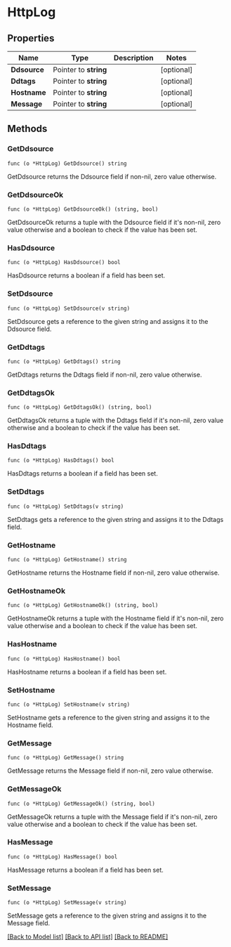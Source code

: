 # HttpLog

## Properties

Name | Type | Description | Notes
------------ | ------------- | ------------- | -------------
**Ddsource** | Pointer to **string** |  | [optional] 
**Ddtags** | Pointer to **string** |  | [optional] 
**Hostname** | Pointer to **string** |  | [optional] 
**Message** | Pointer to **string** |  | [optional] 

## Methods

### GetDdsource

`func (o *HttpLog) GetDdsource() string`

GetDdsource returns the Ddsource field if non-nil, zero value otherwise.

### GetDdsourceOk

`func (o *HttpLog) GetDdsourceOk() (string, bool)`

GetDdsourceOk returns a tuple with the Ddsource field if it's non-nil, zero value otherwise
and a boolean to check if the value has been set.

### HasDdsource

`func (o *HttpLog) HasDdsource() bool`

HasDdsource returns a boolean if a field has been set.

### SetDdsource

`func (o *HttpLog) SetDdsource(v string)`

SetDdsource gets a reference to the given string and assigns it to the Ddsource field.

### GetDdtags

`func (o *HttpLog) GetDdtags() string`

GetDdtags returns the Ddtags field if non-nil, zero value otherwise.

### GetDdtagsOk

`func (o *HttpLog) GetDdtagsOk() (string, bool)`

GetDdtagsOk returns a tuple with the Ddtags field if it's non-nil, zero value otherwise
and a boolean to check if the value has been set.

### HasDdtags

`func (o *HttpLog) HasDdtags() bool`

HasDdtags returns a boolean if a field has been set.

### SetDdtags

`func (o *HttpLog) SetDdtags(v string)`

SetDdtags gets a reference to the given string and assigns it to the Ddtags field.

### GetHostname

`func (o *HttpLog) GetHostname() string`

GetHostname returns the Hostname field if non-nil, zero value otherwise.

### GetHostnameOk

`func (o *HttpLog) GetHostnameOk() (string, bool)`

GetHostnameOk returns a tuple with the Hostname field if it's non-nil, zero value otherwise
and a boolean to check if the value has been set.

### HasHostname

`func (o *HttpLog) HasHostname() bool`

HasHostname returns a boolean if a field has been set.

### SetHostname

`func (o *HttpLog) SetHostname(v string)`

SetHostname gets a reference to the given string and assigns it to the Hostname field.

### GetMessage

`func (o *HttpLog) GetMessage() string`

GetMessage returns the Message field if non-nil, zero value otherwise.

### GetMessageOk

`func (o *HttpLog) GetMessageOk() (string, bool)`

GetMessageOk returns a tuple with the Message field if it's non-nil, zero value otherwise
and a boolean to check if the value has been set.

### HasMessage

`func (o *HttpLog) HasMessage() bool`

HasMessage returns a boolean if a field has been set.

### SetMessage

`func (o *HttpLog) SetMessage(v string)`

SetMessage gets a reference to the given string and assigns it to the Message field.


[[Back to Model list]](../README.md#documentation-for-models) [[Back to API list]](../README.md#documentation-for-api-endpoints) [[Back to README]](../README.md)


